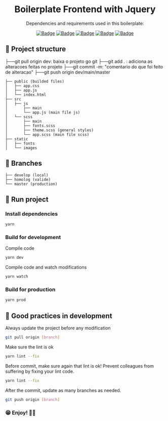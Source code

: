 <p align="center" id="sobre">

</p>
<h1 align="center">Boilerplate Frontend with Jquery</h1>
<div align="center">
Dependencies and requirements used in this boilerplate:

[![Badge](https://img.shields.io/badge/NodeJS-16.13.2-lightblue?style=for-the-badge&logo=Node.js)](https://nodejs.org/en/)
[![Badge](https://img.shields.io/badge/Npm-8.1.2-lightblue?style=for-the-badge&logo=npm)](https://www.npmjs.com/)
[![Badge](https://img.shields.io/badge/jQuery-^3.6.0-lightblue?style=for-the-badge&logo=jquery)](https://api.jquery.com/)
[![Badge](https://img.shields.io/badge/Bootstrap-5.0.2-lightblue?style=for-the-badge&logo=bootstrap)](https://getbootstrap.com/docs/5.0/getting-started/introduction/)
[![Badge](https://img.shields.io/badge/Animate.css-^4.1.1-lightblue?style=for-the-badge&logo=css3)](https://animate.style/)
</div>
<div id="tabela-de-conteudo">

## 📑 Project structure

├──git pull origin dev: baixa o projeto go git
├──git add . : adiciona as alteracoes feitas no projeto
├──git commit -m: "comentario do que foi feito de alteracao"
├──git push origin dev/main/master

```
├── public (builded files)
│   ├── app.css
│   ├── app.js
│   └── index.html
├── src
│   ├── js
│       ├── main
│       └── app.js (main file js)
│   └── scss
│       ├── main
│       ├── fonts.scss
│       ├── theme.scss (general styles)
│       └── app.scss (main file scss)
├── static
│   ├── fonts
│   └── images
```

## 📑 Branches

```
├── develop (local)
├── homolog (valide)
└── master (production)
```

## 📑 Run project
### Install dependencies
```bash
yarn
```

### Build for development
Compile code
```bash
yarn dev
```
Compile code and watch modifications
```bash
yarn watch
```

### Build for production
```bash
yarn prod
```

## 📑 Good practices in development
Always update the project before any modification
```bash
git pull origin [branch]
```

Make sure the lint is ok
```bash
yarn lint --fix
```

Before commit, make sure again that lint is ok! Prevent colleagues from suffering by fixing your lint code.
```bash
yarn lint --fix
```

After the commit, update as many branches as needed.
```bash
git push origin [branch]
```

### 😁 Enjoy! 👍🏼
